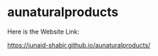 # aunaturalproducts

Here is the Website Link:

 https://junaid-shabir.github.io/aunaturalproducts/
